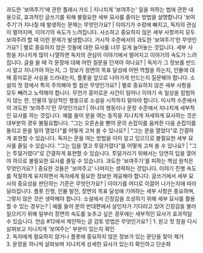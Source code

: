 과도한 '보여주기'에 관한 플래시 카드	| 지나치게 '보여주는' 일을 피하는 법에 관한 내용으로, 효과적인 글쓰기를 위해 불필요한 세부 묘사를 줄이는 방법을 설명합니다
'보여주기'가 지나칠 때 발생하는 문제는 무엇인가요?	| 이야기가 수렁에 빠지고, 독자의 관심이 멀어지며, 이야기의 속도가 느려집니다. 사소하고 중요하지 않은 세부 사항까지 모두 보여주려 할 때 이런 문제가 발생합니다.
거시적 수준에서의 과도한 '보여주기'란 무엇인가요?	| 별로 중요하지 않은 것들에 대한 묘사를 너무 길게 늘어놓는 것입니다. 세부 사항을 지나치게 많이 나열하면 독자의 관심이 이야기에서 멀어지고 이야기의 속도가 느려집니다.
글을 쓸 때 각 문장에 대해 어떤 질문을 던져야 하나요?	| 독자가 그 정보를 반드시 알고 지나가야 하는지, 그 정보가 장면의 목표 달성에 어떤 역할을 하는지, 인물에 대해 흥미로운 사실을 드러내는지, 플롯을 앞으로 나아가게 만드는지 질문해야 합니다.
소설의 첫 장에서 특히 주의해야 할 점은 무엇인가요?	| 별로 중요하지 않은 세부 사항을 모두 빼려고 노력해야 합니다. 무언가 흥미로운 사건이 일어나 이야기 속 일상을 침범하지 않는 한, 인물의 일상적인 행동으로 소설을 시작하지 말아야 합니다.
미시적 수준에서의 과도한 '보여주기'란 무엇인가요?	| 하나의 행동이나 문장 수준에서 지나치게 세부적인 묘사를 하는 것입니다. 예를 들어 문을 여는 동작을 지나치게 자세하게 묘사하는 것은 대부분의 경우 불필요합니다.
"그는 오른손을 뻗어 문의 손잡이를 움켜쥔 다음 손잡이를 돌리고 문을 밀어 열었다"를 어떻게 고쳐 쓸 수 있나요?	| "그는 문을 열었다"로 간결하게 표현할 수 있습니다. 독자는 문을 여는 방법을 이미 알고 있으므로 불필요한 세부 묘사를 줄일 수 있습니다.
"그는 입을 열고 투덜거렸다"를 어떻게 고쳐 쓸 수 있나요?	| "그는 투덜거렸다"로 간결하게 표현할 수 있습니다. 투덜거리기 위해서는 당연히 입을 열어야 하므로 불필요한 묘사를 줄일 수 있습니다.
과도한 '보여주기'를 피하는 핵심 원칙은 무엇인가요?	| 중요한 것들은 '보여주고' 나머지는 생략하는 것입니다. 이야기 진행 속도를 적절하게 유지하면서 독자에게 필요한 정보만 제공해야 합니다.
글쓰기에서 세부 묘사의 중요성을 판단하는 기준은 무엇인가요?	| 이야기를 어디로 이끌어 나가는지에 따라 달라집니다. 플롯 진행, 인물 발전, 장면의 목표 달성에 기여하는 세부 사항은 중요하며, 그렇지 않은 것은 생략해야 합니다.
소설에서 긴장감을 조성하기 위해 세부 묘사를 활용할 수 있는 경우는?	| 예를 들어 문의 반대편에서 살인자가 기다리고 있어 긴장감을 불러일으키기 위해 일부러 장면의 속도를 늦추고 싶은 경우에는 세부적인 묘사가 효과적일 수 있습니다.
연습 #12에서 제안하는 글 검토 방법은 무엇인가요?	| 1. 원고 첫 장을 다시 살펴보고 지나치게 '보여주는' 부분이 있는지 확인<br/>2. 독자에게 필요하지 않거나 플롯에 중요하지 않은 정보가 있는 문단을 찾아 제거<br/>3. 문장을 하나씩 살펴보며 지나치게 상세한 묘사가 있는지 확인하고 단순화